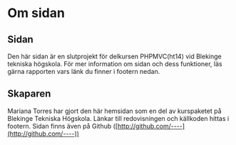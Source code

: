 Om sidan
=============================

Sidan
-----------------------------
Den här sidan är en slutprojekt för delkursen PHPMVC(ht14) vid Blekinge tekniska högskola. För mer information om sidan och dess funktioner, läs gärna rapporten vars länk du finner i footern nedan.

Skaparen
-----------------------------
Mariana Torres har gjort den här hemsidan som en del av kurspaketet på Blekinge Tekniska Högskola. Länkar till redovisningen och källkoden hittas i footern. Sidan finns även på Github ([http://github.com/----](http://github.com/----))